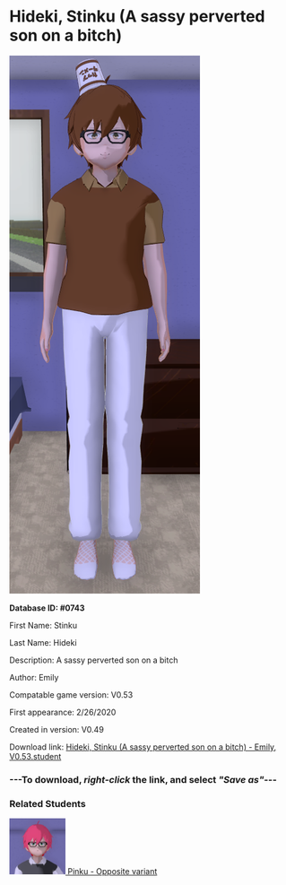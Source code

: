 # Hideki, Stinku (A sassy perverted son on a bitch)

<img src="../../Files/Images/Hideki, Stinku (A sassy perverted son on a bitch).png" title="Hideki, Stinku (A sassy perverted son on a bitch) - Emily, V0.53">

**Database ID: #0743**

First Name: Stinku

Last Name: Hideki

Description: A sassy perverted son on a bitch

Author: Emily

Compatable game version: V0.53

First appearance: 2/26/2020

Created in version: V0.49

Download link: <a href="https://raw.githubusercontent.com/Arbiter1223/Daigaku-Gurashi-Custom-Students/master/Files/Student%20Files/Hideki%2C%20Stinku%20(A%20sassy%20perverted%20son%20on%20a%20bitch)%20-%20Emily%2C%20V0.53.student">Hideki, Stinku (A sassy perverted son on a bitch) - Emily, V0.53.student</a>

### ---**To download, _right-click_ the link, and select _"Save as"_**---

### Related Students

<a href="Hideki, Pinku (A friendly positive guy).md"><img src="../../Files/Thumbs/Hideki, Pinku (A friendly positive guy).png" height="100" width="100" title="Hideki, Pinku (A friendly positive guy) - YamiToast, V0.53"></a><a href="Hideki, Pinku (A friendly positive guy).md"> Pinku - Opposite variant</a>

